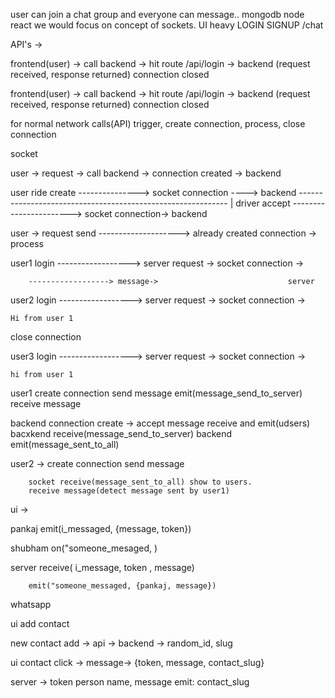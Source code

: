 user can join a chat group and everyone can message..
mongodb
node 
react
we would focus on concept of sockets.
UI heavy
LOGIN
SIGNUP
/chat



API's -> 




frontend(user) -> call backend -> hit route /api/login -> backend (request received, response returned) connection closed 

frontend(user) -> call backend -> hit route /api/login -> backend (request received, response returned) connection closed 

for normal network calls(API) trigger, create connection, process, close connection


socket



user -> request -> call backend -> connection created -> backend 


user ride create ---------------> socket connection ---->  backend 
    ------------------------------------------------------------
                                                                |
driver accept ----------------------->  socket connection->  backend

user -> request send --------------------> already created connection  -> process 



user1 login ------------------> server request -> socket connection -> 

        ------------------> message->                             server 


user2 login ------------------> server request -> socket connection -> 

    Hi from user 1


close connection


user3 login ------------------> server request -> socket connection -> 

    hi from user 1




user1     create connection 
            send message  emit(message_send_to_server)
            receive message


backend connection create -> accept
        message receive and emit(udsers)  bacxkend receive(message_send_to_server) 
        backend emit(message_sent_to_all)


user2 -> create connection
        send message

        socket receive(message_sent_to_all) show to users.
        receive message(detect message sent by user1)





ui -> 


pankaj    emit(i_messaged, {message, token})

shubham   on("someone_mesaged, )


server  receive( i_message, token , message)

        emit("someone_messaged, {pankaj, message})





whatsapp


ui add contact 


new contact add -> api -> backend -> random_id, slug


ui contact click -> message-> {token, message, contact_slug}

server -> token person name, message  emit: contact_slug